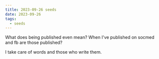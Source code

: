 ```yaml
---
title: 2023-09-26 seeds
date: 2023-09-26
tags:
  - seeds
---
```

What does being published even mean?
When I've published on socmed and fb are those published?

I take care of words and those who write them.